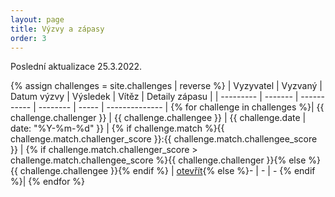 ```yaml
---
layout: page
title: Výzvy a zápasy
order: 3
---
```


Poslední aktualizace 25.3.2022.

{% assign challenges = site.challenges | reverse %}
| Vyzyvatel | Vyzvaný | Datum výzvy | Výsledek | Vítěz | Detaily zápasu |
| --------- | ------- | ----------- | -------- | ----- | -------------- |
{% for challenge in challenges %}| {{ challenge.challenger }} | {{ challenge.challengee }} | {{ challenge.date | date: "%Y-%m-%d" }} | {% if challenge.match %}{{ challenge.match.challenger_score }}:{{ challenge.match.challengee_score }} | {% if challenge.match.challenger_score > challenge.match.challengee_score %}{{ challenge.challenger }}{% else %}{{ challenge.challengee }}{% endif %} | [otevřít]({{challenge.url}}){% else %}- | - | - {% endif %}|
{% endfor %}
